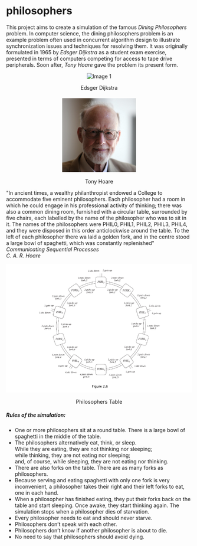 # philosophers
This project aims to create a simulation of the famous *Dining Philosophers* problem. In computer science, the dining philosophers problem is an example problem often used in concurrent algorithm design to illustrate synchronization issues and techniques for resolving them. It was originally formulated in 1965 by *Edsger Dijkstra* as a student exam exercise, presented in terms of computers competing for access to tape drive peripherals. Soon after, *Tony Hoare* gave the problem its present form.

<div align="center">
  <div>
    <img src="image/edsger_dijkstra.png" alt="Image 1" style="width: 200px;">
    <p>Edsger Dijkstra</p>
  </div>
  <div style="margin-top: 20px;">
    <img src="image/tony_hoare.png" alt="Image 2" style="width: 200px;">
    <p>Tony Hoare</p>
  </div>
</div>

"In ancient times, a wealthy philanthropist endowed a College to accommodate five eminent philosophers. Each philosopher had a room in which he could engage in his professional activity of thinking; there was also a common dining room, furnished with a circular table, surrounded by five chairs, each labelled by the name of the philosopher who was to sit in it. The names of the philosophers were PHIL0, PHIL1, PHIL2, PHIL3, PHIL4, and they were disposed in this order anticlockwise around the table. To the left of each philosopher there wa laid a golden fork, and in the centre stood a large bowl of spaghetti, which was constantly replenished"\
*Communicating Sequential Processes*\
*C. A. R. Hoare*

<div align="center">
  <img src="image/philosophers_table.png" alt="Image 1" style="width: 1000px;">
  <p>Philosophers Table</p>
</div>

##### Rules of the simulation:
- One or more philosophers sit at a round table. There is a large bowl of spaghetti in the middle of the table.
- The philosophers alternatively eat, think, or sleep. \
While they are eating, they are not thinking nor sleeping; \
while thinking, they are not eating nor sleeping; \
and, of course, while sleeping, they are not eating nor thinking.
- There are also forks on the table. There are as many forks as philosophers.
- Because serving and eating spaghetti with only one fork is very inconvenient, a philosopher takes their right and their left forks to eat, one in each hand.
- When a philosopher has finished eating, they put their forks back on the table and start sleeping. Once awake, they start thinking again. The simulation stops when a philosopher dies of starvation.
- Every philosopher needs to eat and should never starve.
- Philosophers don’t speak with each other.
- Philosophers don’t know if another philosopher is about to die.
- No need to say that philosophers should avoid dying.

